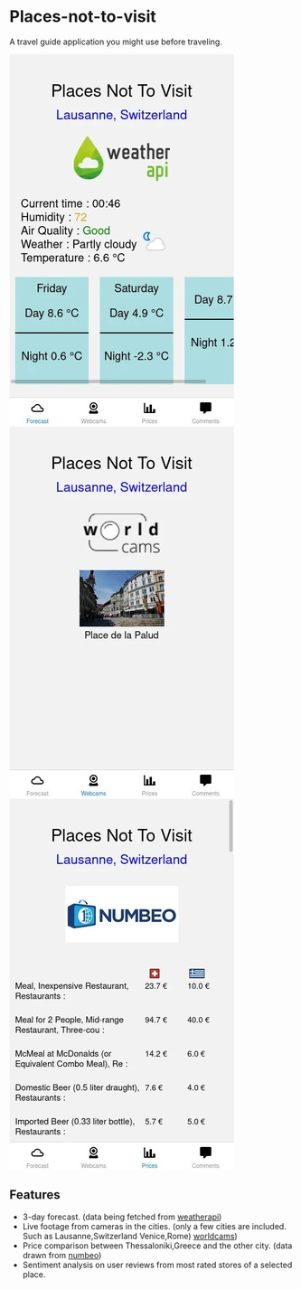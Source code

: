 # Places-not-to-visit

A travel guide application you might use before traveling.

![weather](assets/weather.jpg)
![cams](assets/cams.jpg)
![prices](assets/prices.jpg)

## Features

- 3-day forecast. (data being fetched from [weatherapi](https://www.weatherapi.com/))
- Live footage from cameras in the cities. (only a few cities are included. Such as Lausanne,Switzerland Venice,Rome) [worldcams](https://worldcams.tv/))
- Price comparison between Thessaloniki,Greece and the other city. (data drawn from [numbeo](https://www.numbeo.com/cost-of-living/))
- Sentiment analysis on user reviews from most rated stores of a selected place.

